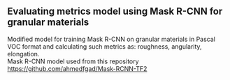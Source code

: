 ## Evaluating metrics model using Mask R-CNN for granular materials
Modified model for training Mask R-CNN on granular materials in Pascal VOC format and calculating such metrics as: roughness, angularity, elongation.  
Mask R-CNN model used from this repository https://github.com/ahmedfgad/Mask-RCNN-TF2
